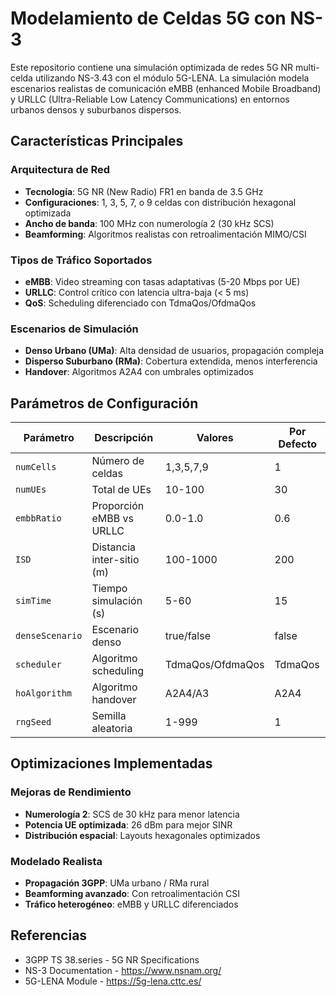 # Modelamiento de Celdas 5G con NS-3

Este repositorio contiene una simulación optimizada de redes 5G NR multi-celda utilizando NS-3.43 con el módulo 5G-LENA. La simulación modela escenarios realistas de comunicación eMBB (enhanced Mobile Broadband) y URLLC (Ultra-Reliable Low Latency Communications) en entornos urbanos densos y suburbanos dispersos.

## Características Principales

### Arquitectura de Red
- **Tecnología**: 5G NR (New Radio) FR1 en banda de 3.5 GHz
- **Configuraciones**: 1, 3, 5, 7, o 9 celdas con distribución hexagonal optimizada
- **Ancho de banda**: 100 MHz con numerología 2 (30 kHz SCS)
- **Beamforming**: Algoritmos realistas con retroalimentación MIMO/CSI

### Tipos de Tráfico Soportados
- **eMBB**: Video streaming con tasas adaptativas (5-20 Mbps por UE)
- **URLLC**: Control crítico con latencia ultra-baja (< 5 ms)
- **QoS**: Scheduling diferenciado con TdmaQos/OfdmaQos

### Escenarios de Simulación
- **Denso Urbano (UMa)**: Alta densidad de usuarios, propagación compleja
- **Disperso Suburbano (RMa)**: Cobertura extendida, menos interferencia
- **Handover**: Algoritmos A2A4 con umbrales optimizados
## Parámetros de Configuración

| Parámetro | Descripción | Valores | Por Defecto |
|-----------|-------------|---------|-------------|
| `numCells` | Número de celdas | 1,3,5,7,9 | 1 |
| `numUEs` | Total de UEs | 10-100 | 30 |
| `embbRatio` | Proporción eMBB vs URLLC | 0.0-1.0 | 0.6 |
| `ISD` | Distancia inter-sitio (m) | 100-1000 | 200 |
| `simTime` | Tiempo simulación (s) | 5-60 | 15 |
| `denseScenario` | Escenario denso | true/false | false |
| `scheduler` | Algoritmo scheduling | TdmaQos/OfdmaQos | TdmaQos |
| `hoAlgorithm` | Algoritmo handover | A2A4/A3 | A2A4 |
| `rngSeed` | Semilla aleatoria | 1-999 | 1 |


## Optimizaciones Implementadas

### Mejoras de Rendimiento
- **Numerología 2**: SCS de 30 kHz para menor latencia
- **Potencia UE optimizada**: 26 dBm para mejor SINR
- **Distribución espacial**: Layouts hexagonales optimizados

### Modelado Realista
- **Propagación 3GPP**: UMa urbano / RMa rural
- **Beamforming avanzado**: Con retroalimentación CSI
- **Tráfico heterogéneo**: eMBB y URLLC diferenciados
## Referencias

- 3GPP TS 38.series - 5G NR Specifications
- NS-3 Documentation - https://www.nsnam.org/
- 5G-LENA Module - https://5g-lena.cttc.es/

